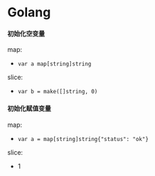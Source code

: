 # Golang

#### 初始化空变量
map:
- `var a map[string]string`

slice:
- `var b = make([]string, 0)`

#### 初始化赋值变量
map:
- `var a = map[string]string{"status": "ok"}` 

slice:
- 1
